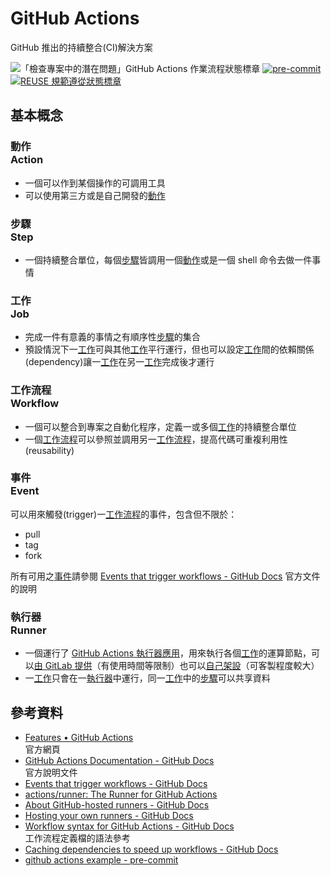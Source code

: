 # GitHub Actions

GitHub 推出的持續整合(CI)解決方案

![「檢查專案中的潛在問題」GitHub Actions 作業流程狀態標章](https://github.com/libre-knowledge/github-actions/actions/workflows/check-potential-problems.yml/badge.svg "本專案使用 GitHub Actions 自動化檢查專案中的潛在問題") [![pre-commit](https://img.shields.io/badge/pre--commit-enabled-brightgreen?logo=pre-commit&logoColor=white  "本專案使用 pre-commit 檢查專案中的潛在問題")](https://github.com/pre-commit/pre-commit) [![REUSE 規範遵從狀態標章](https://api.reuse.software/badge/github.com/libre-knowledge/github-actions "本專案遵從 REUSE 規範降低軟體授權成本")](https://api.reuse.software/info/github.com/libre-knowledge/github-actions)

## 基本概念

### 動作<br>Action

* 一個可以作到某個操作的可調用工具
* 可以使用第三方或是自己開發的[動作](#動作action)

### 步驟<br>Step

* 一個持續整合單位，每個[步驟](#步驟step)皆調用一個[動作](#動作action)或是一個 shell 命令去做一件事情

### 工作<br>Job

* 完成一件有意義的事情之有順序性[步驟](#步驟step)的集合
* 預設情況下一[工作](#工作job)可與其他[工作](#工作job)平行運行，但也可以設定[工作](#工作job)間的依賴關係(dependency)讓一[工作](#工作job)在另一[工作](#工作job)完成後才運行

### 工作流程<br>Workflow

* 一個可以整合到專案之自動化程序，定義一或多個[工作](#工作job)的持續整合單位
* 一個[工作流程](#工作流程workflow)可以參照並調用另一[工作流程](#工作流程workflow)，提高代碼可重複利用性(reusability)

### 事件<br>Event

可以用來觸發(trigger)一[工作流程](#工作流程workflow)的事件，包含但不限於：

* pull
* tag
* fork

所有可用之[事件](#事件event)請參閱 [Events that trigger workflows - GitHub Docs](https://docs.github.com/en/actions/learn-github-actions/events-that-trigger-workflows) 官方文件的說明

### 執行器<br>Runner

* 一個運行了 [GitHub Actions 執行器應用](https://github.com/actions/runner)，用來執行各個[工作](#工作job)的運算節點，可以[由 GitLab 提供](https://docs.github.com/en/actions/using-github-hosted-runners/about-github-hosted-runners)（有使用時間等限制）也可以[自己架設](https://docs.github.com/en/actions/hosting-your-own-runners)（可客製程度較大）
* 一[工作](#工作job)只會在一[執行器](#執行器runner)中運行，同一[工作](#工作job)中的[步驟](#步驟step)可以共享資料

## 參考資料

* [Features • GitHub Actions](https://github.com/features/actions)  
  官方網頁
* [GitHub Actions Documentation - GitHub Docs](https://docs.github.com/en/actions)  
  官方說明文件
* [Events that trigger workflows - GitHub Docs](https://docs.github.com/en/actions/learn-github-actions/events-that-trigger-workflows)
* [actions/runner: The Runner for GitHub Actions](https://github.com/actions/runner)
* [About GitHub-hosted runners - GitHub Docs](https://docs.github.com/en/actions/using-github-hosted-runners/about-github-hosted-runners)
* [Hosting your own runners - GitHub Docs](https://docs.github.com/en/actions/hosting-your-own-runners)
* [Workflow syntax for GitHub Actions - GitHub Docs](https://docs.github.com/en/actions/learn-github-actions/workflow-syntax-for-github-actions)  
  工作流程定義檔的語法參考
* [Caching dependencies to speed up workflows - GitHub Docs](https://docs.github.com/en/actions/advanced-guides/caching-dependencies-to-speed-up-workflows#using-the-cache-action)
* [github actions example - pre-commit](https://pre-commit.com/#github-actions-example)
